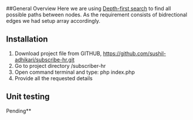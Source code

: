 ##General Overview
Here we are using [Depth-first search](https://en.wikipedia.org/wiki/Depth-first_search#:~:text=Depth%2Dfirst%20search%20(DFS),along%20each%20branch%20before%20backtracking.) to find all possible paths between nodes. As the requirement consists of bidrectional edges we had setup array accordingly.

## Installation
1. Download project file from GITHUB, https://github.com/sushil-adhikari/subscribe-hr.git
2. Go to project directory /subscriber-hr
3. Open command terminal and type: php index.php
4. Provide all the requested details


## Unit testing
Pending**
